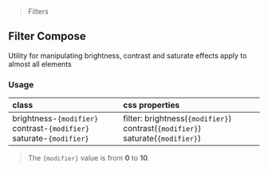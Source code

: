 > Filters

## Filter Compose

Utility for manipulating brightness, contrast and saturate effects apply to almost all elements

### Usage

| class |  | css properties |
|:--|:--|:--|
| brightness-`{modifier}` contrast-`{modifier}` saturate-`{modifier}` |  | filter: brightness(`{modifier}`) contrast(`{modifier}`) saturate(`{modifier}`) |

> The `{modifier}` value is from **0** to **10**.

